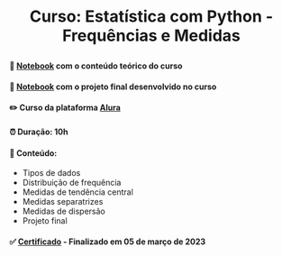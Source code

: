 # <p align="center"> <b> Curso: Estatística com Python - Frequências e Medidas </b> 

####  📓 <a href="https://github.com/diassmatheus/EstatisticaDistribuicoesMedidas/blob/main/Curso_de_Estat%C3%ADstica_Parte_1.ipynb">Notebook</a> com o conteúdo teórico do curso
####  📓 <a href="https://github.com/diassmatheus/EstatisticaDistribuicoesMedidas/blob/main/An%C3%A1lise_Descritiva.ipynb">Notebook</a> com o projeto final desenvolvido no curso
####  ✏️ Curso da plataforma <a href="https://cursos.alura.com.br/course/estatistica-distribuicoes-e-medidas">Alura</a> 
####  ⏰ Duração: 10h 
####  📜 Conteúdo:
- Tipos de dados
- Distribuição de frequência
- Medidas de tendência central
- Medidas separatrizes
- Medidas de dispersão
- Projeto final
####  ✅ <a href="https://cursos.alura.com.br/user/diassmatheus/course/estatistica-distribuicoes-e-medidas/certificate">Certificado</a> - Finalizado em 05 de março de 2023
